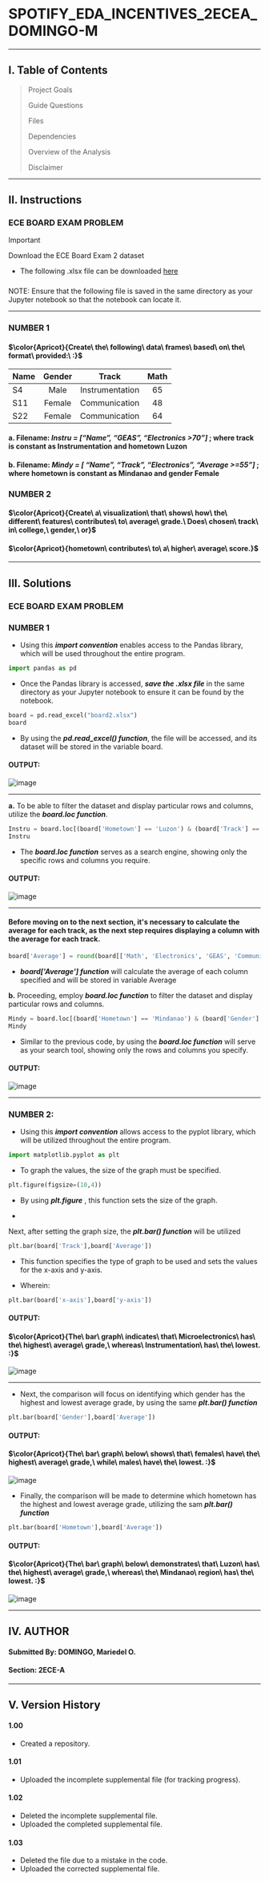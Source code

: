 # SPOTIFY_EDA_INCENTIVES_2ECEA_DOMINGO-M

---

## I. Table of Contents

> Project Goals
> 
> Guide Questions
> 
> Files
> 
> Dependencies
> 
> Overview of the Analysis
> 
> Disclaimer

---

## II. Instructions

### ECE BOARD EXAM PROBLEM

> [!IMPORTANT]
> Download the ECE Board Exam 2 dataset
> * The following .xlsx file can be downloaded [here](https://ust.instructure.com/courses/26236/files/2550089?module_item_id=617916)
  >###
>    NOTE: 
  >   Ensure that the following file is saved in the same directory as your Jupyter notebook so that the notebook can locate it.

---

### NUMBER 1

#### $\color{Apricot}{Create\ the\ following\ data\ frames\ based\ on\ the\ format\ provided:\ :}$ 

| Name          | Gender        |     Track      |     Math      |
| ------------- |:-------------:| :-------------:|:-------------:|
| S4            |     Male      | Instrumentation|        65     |
| S11           |     Female    |  Communication |        48     |
| S22           |     Female    | Communication  |        64     |

#### a. Filename: _Instru = [“Name”, “GEAS”, “Electronics >70”]_ ; where track is constant as Instrumentation and hometown Luzon

#### b. Filename: _Mindy = [ “Name”, “Track”, “Electronics”, “Average >=55”]_ ; where hometown is constant as Mindanao and gender Female


### NUMBER 2

#### $\color{Apricot}{Create\ a\ visualization\ that\ shows\ how\ the\ different\ features\ contributes\ to\ average\ grade.\ Does\ chosen\ track\ in\ college,\ gender,\ or}$  
#### $\color{Apricot}{hometown\ contributes\ to\ a\ higher\ average\ score.}$ 

---

## III. Solutions

### ECE BOARD EXAM PROBLEM

### NUMBER 1
* Using this **_import convention_** enables access to the Pandas library, which will be used throughout the entire program.
```python
import pandas as pd
```

* Once the Pandas library is accessed,  **_save the .xlsx file_** in the same directory as your Jupyter notebook to ensure it can be found by the notebook.
```python
board = pd.read_excel("board2.xlsx")
board
```
* By using the **_pd.read_excel() function_**, the file will be accessed, and its dataset will be stored in the variable board.
  
#### OUTPUT:
![image](https://github.com/user-attachments/assets/2fe68837-ae66-47f3-b1be-4939aef5838d)

---

**a.** To be able to filter the dataset and display particular rows and columns, utilize the **_board.loc function_**.
```python
Instru = board.loc[(board['Hometown'] == 'Luzon') & (board['Track'] == 'Instrumentation') & (board['Electronics'] > 70), ['Name','GEAS','Electronics']]
Instru
```

* The **_board.loc function_**  serves as a search engine, showing only the specific rows and columns you require.

#### OUTPUT:
![image](https://github.com/user-attachments/assets/a2f2fe69-60c0-4bda-b840-835b8b6da1a9)

---

#### Before moving on to the next section, it's necessary to calculate the average for each track, as the next step requires displaying a column with the average for each track.
```python
board['Average'] = round(board[['Math', 'Electronics', 'GEAS', 'Communication']].mean(axis=1),2)
```

* **_board['Average'] function_** will calculate the average of each column specified and will be stored in variable Average

**b.** Proceeding, employ **_board.loc function_** to filter the dataset and display particular rows and columns.
```python
Mindy = board.loc[(board['Hometown'] == 'Mindanao') & (board['Gender'] == 'Female') & (board['Average'] >= 55), ['Name','Track','Electronics', 'Average']]
Mindy
```

* Similar to the previous code, by using the **_board.loc function_** will serve as your search tool, showing only the rows and columns you specify.
  
#### OUTPUT:
![image](https://github.com/user-attachments/assets/af259795-4dab-4f12-91bf-b7851cf1849d)

---

### NUMBER 2:

* Using this **_import convention_** allows access to the pyplot library, which will be utilized throughout the entire program.
```python
import matplotlib.pyplot as plt
```

* To graph the values, the size of the graph must be specified.
```python
plt.figure(figsize=(10,4))
```

* By using  **_plt.figure_** , this function sets the size of the graph.

* 
Next, after setting the graph size, the **_plt.bar() function_** will be utilized
```python
plt.bar(board['Track'],board['Average'])
```
* This function specifies the type of graph to be used and sets the values for the x-axis and y-axis.
  
* Wherein:
 ```python
plt.bar(board['x-axis'],board['y-axis'])
```
 
#### OUTPUT:

#### $\color{Apricot}{The\ bar\ graph\ indicates\ that\ Microelectronics\ has\ the\ highest\ average\ grade,\ whereas\ Instrumentation\ has\ the\ lowest. :}$ 

![image](https://github.com/user-attachments/assets/dac66def-5879-44d9-864d-02be307a26ba)

---

* Next, the comparison will focus on identifying which gender has the highest and lowest average grade, by using the same **_plt.bar() function_**
```python
plt.bar(board['Gender'],board['Average'])
```

#### OUTPUT:

#### $\color{Apricot}{The\ bar\ graph\ below\ shows\ that\ females\ have\ the\ highest\ average\ grade,\ while\ males\ have\ the\ lowest. :}$ 

![image](https://github.com/user-attachments/assets/feee2bd6-7c12-4544-8ab0-2a55b33d8d59)

* Finally, the comparison will be made to determine which hometown has the highest and lowest average grade, utilizing the sam **_plt.bar() function_**
```python
plt.bar(board['Hometown'],board['Average'])
```

#### OUTPUT:

#### $\color{Apricot}{The\ bar\ graph\ below\ demonstrates\ that\ Luzon\ has\ the\ highest\ average\ grade,\ whereas\ the\ Mindanao\ region\ has\ the\ lowest. :}$ 

![image](https://github.com/user-attachments/assets/61ea7a23-6187-46fd-badc-3172209481f2)

--- 

## IV. AUTHOR

#### Submitted By: DOMINGO, Mariedel O.  
#### Section: 2ECE-A

---

## V. Version History

#### 1.00
* Created a repository.
#### 1.01
* Uploaded the incomplete supplemental file (for tracking progress).
#### 1.02
* Deleted  the incomplete supplemental file.
* Uploaded the completed supplemental file.
#### 1.03
* Deleted the file due to a mistake in the code.
* Uploaded the corrected supplemental file.
